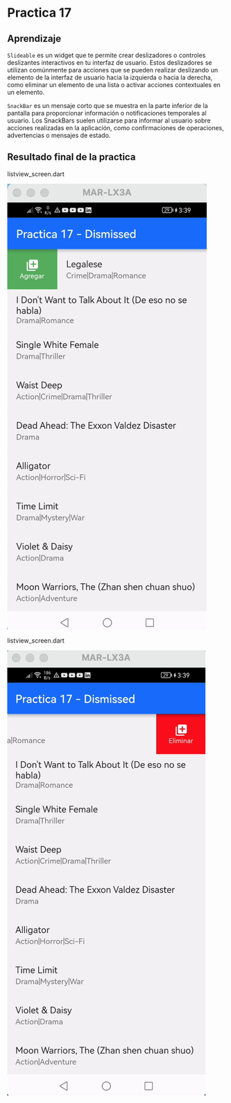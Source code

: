 # Practica 17

## Aprendizaje

 `Slideable` es un widget que te permite crear deslizadores o controles deslizantes interactivos en tu interfaz de usuario. Estos deslizadores se utilizan comúnmente para acciones que se pueden realizar deslizando un elemento de la interfaz de usuario hacia la izquierda o hacia la derecha, como eliminar un elemento de una lista o activar acciones contextuales en un elemento.

`SnackBar` es un mensaje corto que se muestra en la parte inferior de la pantalla para proporcionar información o notificaciones temporales al usuario. Los SnackBars suelen utilizarse para informar al usuario sobre acciones realizadas en la aplicación, como confirmaciones de operaciones, advertencias o mensajes de estado.

## Resultado final de la practica

listview_screen.dart

![Pantalla 1](https://github.com/adrian-parra/Flutter-Practicas/blob/main/practica_17/assets/pagina1.png?raw=true)

listview_screen.dart

![Pantalla 2](https://github.com/adrian-parra/Flutter-Practicas/blob/main/practica_17/assets/pagina2.png?raw=true)






